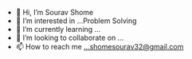 - 👋 Hi, I’m Sourav Shome
- 👀 I’m interested in ...Problem Solving 
- 🌱 I’m currently learning ...
- 💞️ I’m looking to collaborate on ...
- 📫 How to reach me ...shomesourav32@gmail.com

<!---
souravvvvv/souravvvvv is a ✨ special ✨ repository because its `README.md` (this file) appears on your GitHub profile.
You can click the Preview link to take a look at your changes.
--->
